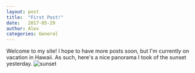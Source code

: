 ```yaml
---
layout: post
title:  "First Post!"
date:   2017-05-29
author: Alex
categories: General
---
```


Welcome to my site!  I hope to have more posts soon, but I'm currently on vacation in Hawaii.  As such, here's a nice panorama I took of the sunset yesterday.
![sunset]({{site.url}}/assets/sunset.JPG)
